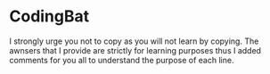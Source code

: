 # CodingBat
I strongly urge you not to copy as you will not learn by copying. The awnsers that I provide are strictly for learning purposes thus I added comments for you all to understand the purpose of each line.
